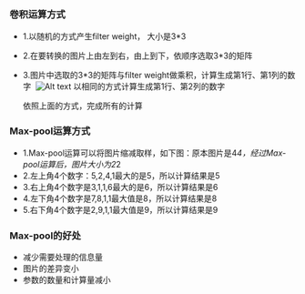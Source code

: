 # 

### 卷积运算方式
* 1.以随机的方式产生filter weight， 大小是3*3
* 2.在要转换的图片上由左到右，由上到下，依顺序选取3*3的矩阵
* 3.图片中选取的3*3的矩阵与filter weight做乘积，计算生成第1行、第1列的数字
  ![Alt text](../img/1.png)
  以相同的方式计算生成第1行、第2列的数字
  
  依照上面的方式，完成所有的计算
  

### Max-pool运算方式
* 1.Max-pool运算可以将图片缩减取样，如下图：原本图片是4*4，经过Max-pool运算后，图片大小为2*2
* 2.左上角4个数字：5,2,4,1最大的是5，所以计算结果是5
* 3.右上角4个数字是3,1,1,6最大的是6，所以计算结果是6
* 4.左下角4个数字是7,8,1,1最大值是8，所以计算结果是8
* 5.右下角4个数字是2,9,1,1最大值是9，所以计算结果是9

### Max-pool的好处
* 减少需要处理的信息量
* 图片的差异变小
* 参数的数量和计算量减小
